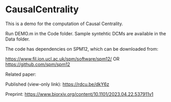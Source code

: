 # CausalCentrality

This is a demo for the computation of Causal Centrality.

Run DEMO.m in the Code folder. Sample syntehtic DCMs are available in the Data folder.

The code has dependencies on SPM12, which can be downloaded from:

https://www.fil.ion.ucl.ac.uk/spm/software/spm12/ OR https://github.com/spm/spm12

Related paper:

Published (view-only link): https://rdcu.be/dkY6z 

Preprint: https://www.biorxiv.org/content/10.1101/2023.04.22.537911v1



